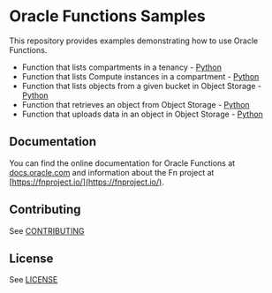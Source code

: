 # Oracle Functions Samples

This repository provides examples demonstrating how to use Oracle Functions.

* Function that lists compartments in a tenancy - [Python](./oci-list-compartments-python/README.md)
* Function that lists Compute instances in a compartment - [Python](./oci-list-instances-python/README.md)
* Function that lists objects from a given bucket in Object Storage - [Python](./oci-objectstorage-list-objects-python/README.md)
* Function that retrieves an object from Object Storage - [Python](./oci-objectstorage-get-object-python/README.md)
* Function that uploads data in an object in Object Storage - [Python](./oci-objectstorage-put-object-python/README.md)

## Documentation

You can find the online documentation for Oracle Functions at [docs.oracle.com](https://docs.cloud.oracle.com/iaas/Content/Functions/Concepts/functionsoverview.htm) and information about the Fn project at [https://fnproject.io/](https://fnproject.io/).

## Contributing

See [CONTRIBUTING](https://github.com/oracle/functions-samples/CONTRIBUTING.md)

## License

See [LICENSE](https://github.com/oracle/functions-sample/LICENSE)
